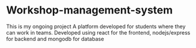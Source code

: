 # Workshop-management-system
This is my ongoing project
A platform developed for students where they can work in teams.
Developed using react for the frontend, nodejs/express for backend and mongodb for database
